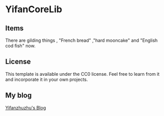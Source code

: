 # YifanCoreLib

## Items

There are gilding things , "French bread" ,"hard mooncake" and "English cod fish" now.

## License

This template is available under the CC0 license. Feel free to learn from it and incorporate it in your own projects.

## My blog

[Yifanzhuzhu's Blog](https://blog.yifanzhuzhu.tk)
